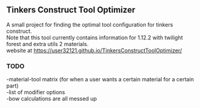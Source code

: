 ## Tinkers Construct Tool Optimizer
A small project for finding the optimal tool configuration for tinkers construct.  
Note that this tool currently contains information for 1.12.2 with twilight forest and extra utils 2 materials.  
website at https://user32121.github.io/TinkersConstructToolOptimizer/


### TODO  
-material-tool matrix (for when a user wants a certain material for a certain part)  
-list of modifier options  
-bow calculations are all messed up  
